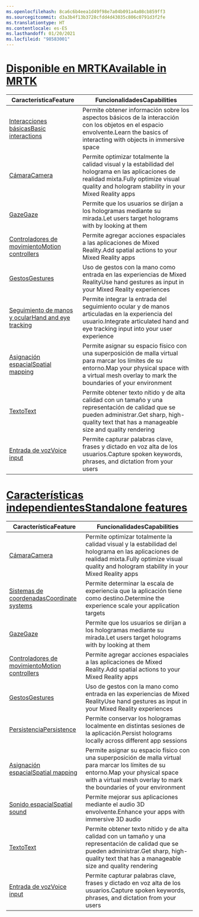 ```yaml
---
ms.openlocfilehash: 8ca6c6b4eea1d49f98e7a04b091a4a08cb859ff3
ms.sourcegitcommit: d3a3b4f13b3728cfdd4d43035c806c0791d3f2fe
ms.translationtype: HT
ms.contentlocale: es-ES
ms.lasthandoff: 01/20/2021
ms.locfileid: "98583001"
---
```

# <a name="available-in-mrtk"></a>[<span data-ttu-id="c585d-101">Disponible en MRTK</span><span class="sxs-lookup"><span data-stu-id="c585d-101">Available in MRTK</span></span>](#tab/mrtk)

|  <span data-ttu-id="c585d-102">Característica</span><span class="sxs-lookup"><span data-stu-id="c585d-102">Feature</span></span>  |  <span data-ttu-id="c585d-103">Funcionalidades</span><span class="sxs-lookup"><span data-stu-id="c585d-103">Capabilities</span></span>  |
| --- | --- |
| [<span data-ttu-id="c585d-104">Interacciones básicas</span><span class="sxs-lookup"><span data-stu-id="c585d-104">Basic interactions</span></span>](../unity/mrtk-101.md) | <span data-ttu-id="c585d-105">Permite obtener información sobre los aspectos básicos de la interacción con los objetos en el espacio envolvente.</span><span class="sxs-lookup"><span data-stu-id="c585d-105">Learn the basics of interacting with objects in immersive space</span></span> |
| [<span data-ttu-id="c585d-106">Cámara</span><span class="sxs-lookup"><span data-stu-id="c585d-106">Camera</span></span>](../unity/camera-in-unity.md) | <span data-ttu-id="c585d-107">Permite optimizar totalmente la calidad visual y la estabilidad del holograma en las aplicaciones de realidad mixta.</span><span class="sxs-lookup"><span data-stu-id="c585d-107">Fully optimize visual quality and hologram stability in your Mixed Reality apps</span></span> |
| [<span data-ttu-id="c585d-108">Gaze</span><span class="sxs-lookup"><span data-stu-id="c585d-108">Gaze</span></span>](../unity/gaze-in-unity.md) | <span data-ttu-id="c585d-109">Permite que los usuarios se dirijan a los hologramas mediante su mirada.</span><span class="sxs-lookup"><span data-stu-id="c585d-109">Let users target holograms with by looking at them</span></span> |
| [<span data-ttu-id="c585d-110">Controladores de movimiento</span><span class="sxs-lookup"><span data-stu-id="c585d-110">Motion controllers</span></span>](../unity/motion-controllers-in-unity.md) | <span data-ttu-id="c585d-111">Permite agregar acciones espaciales a las aplicaciones de Mixed Reality.</span><span class="sxs-lookup"><span data-stu-id="c585d-111">Add spatial actions to your Mixed Reality apps</span></span> |
| [<span data-ttu-id="c585d-112">Gestos</span><span class="sxs-lookup"><span data-stu-id="c585d-112">Gestures</span></span>](../unity/gestures-in-unity.md) | <span data-ttu-id="c585d-113">Uso de gestos con la mano como entrada en las experiencias de Mixed Reality</span><span class="sxs-lookup"><span data-stu-id="c585d-113">Use hand gestures as input in your Mixed Reality experiences</span></span> |
| [<span data-ttu-id="c585d-114">Seguimiento de manos y ocular</span><span class="sxs-lookup"><span data-stu-id="c585d-114">Hand and eye tracking</span></span>](../unity/hand-eye-in-unity.md) | <span data-ttu-id="c585d-115">Permite integrar la entrada del seguimiento ocular y de manos articuladas en la experiencia del usuario.</span><span class="sxs-lookup"><span data-stu-id="c585d-115">Integrate articulated hand and eye tracking input into your user experience</span></span> |
| [<span data-ttu-id="c585d-116">Asignación espacial</span><span class="sxs-lookup"><span data-stu-id="c585d-116">Spatial mapping</span></span>](../unity/spatial-mapping-in-unity.md) | <span data-ttu-id="c585d-117">Permite asignar su espacio físico con una superposición de malla virtual para marcar los límites de su entorno.</span><span class="sxs-lookup"><span data-stu-id="c585d-117">Map your physical space with a virtual mesh overlay to mark the boundaries of your environment</span></span> |
| [<span data-ttu-id="c585d-118">Texto</span><span class="sxs-lookup"><span data-stu-id="c585d-118">Text</span></span>](../unity/text-in-unity.md) | <span data-ttu-id="c585d-119">Permite obtener texto nítido y de alta calidad con un tamaño y una representación de calidad que se pueden administrar.</span><span class="sxs-lookup"><span data-stu-id="c585d-119">Get sharp, high-quality text that has a manageable size and quality rendering</span></span> |
| [<span data-ttu-id="c585d-120">Entrada de voz</span><span class="sxs-lookup"><span data-stu-id="c585d-120">Voice input</span></span>](../unity/voice-input-in-unity.md) | <span data-ttu-id="c585d-121">Permite capturar palabras clave, frases y dictado en voz alta de los usuarios.</span><span class="sxs-lookup"><span data-stu-id="c585d-121">Capture spoken keywords, phrases, and dictation from your users</span></span>|

# <a name="standalone-features"></a>[<span data-ttu-id="c585d-122">Características independientes</span><span class="sxs-lookup"><span data-stu-id="c585d-122">Standalone features</span></span>](#tab/standalone)

|  <span data-ttu-id="c585d-123">Característica</span><span class="sxs-lookup"><span data-stu-id="c585d-123">Feature</span></span>  |  <span data-ttu-id="c585d-124">Funcionalidades</span><span class="sxs-lookup"><span data-stu-id="c585d-124">Capabilities</span></span>  |
| --- | --- |
| [<span data-ttu-id="c585d-125">Cámara</span><span class="sxs-lookup"><span data-stu-id="c585d-125">Camera</span></span>](../unity/camera-in-unity.md) | <span data-ttu-id="c585d-126">Permite optimizar totalmente la calidad visual y la estabilidad del holograma en las aplicaciones de realidad mixta.</span><span class="sxs-lookup"><span data-stu-id="c585d-126">Fully optimize visual quality and hologram stability in your Mixed Reality apps</span></span> |
| [<span data-ttu-id="c585d-127">Sistemas de coordenadas</span><span class="sxs-lookup"><span data-stu-id="c585d-127">Coordinate systems</span></span>](../unity/coordinate-systems-in-unity.md) | <span data-ttu-id="c585d-128">Permite determinar la escala de experiencia que la aplicación tiene como destino.</span><span class="sxs-lookup"><span data-stu-id="c585d-128">Determine the experience scale your application targets</span></span> |
| [<span data-ttu-id="c585d-129">Gaze</span><span class="sxs-lookup"><span data-stu-id="c585d-129">Gaze</span></span>](../unity/gaze-in-unity.md) | <span data-ttu-id="c585d-130">Permite que los usuarios se dirijan a los hologramas mediante su mirada.</span><span class="sxs-lookup"><span data-stu-id="c585d-130">Let users target holograms with by looking at them</span></span> |
| [<span data-ttu-id="c585d-131">Controladores de movimiento</span><span class="sxs-lookup"><span data-stu-id="c585d-131">Motion controllers</span></span>](../unity/motion-controllers-in-unity.md) | <span data-ttu-id="c585d-132">Permite agregar acciones espaciales a las aplicaciones de Mixed Reality.</span><span class="sxs-lookup"><span data-stu-id="c585d-132">Add spatial actions to your Mixed Reality apps</span></span> |
| [<span data-ttu-id="c585d-133">Gestos</span><span class="sxs-lookup"><span data-stu-id="c585d-133">Gestures</span></span>](../unity/gestures-in-unity.md) | <span data-ttu-id="c585d-134">Uso de gestos con la mano como entrada en las experiencias de Mixed Reality</span><span class="sxs-lookup"><span data-stu-id="c585d-134">Use hand gestures as input in your Mixed Reality experiences</span></span> |
| [<span data-ttu-id="c585d-135">Persistencia</span><span class="sxs-lookup"><span data-stu-id="c585d-135">Persistence</span></span>](../unity/persistence-in-unity.md) | <span data-ttu-id="c585d-136">Permite conservar los hologramas localmente en distintas sesiones de la aplicación.</span><span class="sxs-lookup"><span data-stu-id="c585d-136">Persist holograms locally across different app sessions</span></span> |
| [<span data-ttu-id="c585d-137">Asignación espacial</span><span class="sxs-lookup"><span data-stu-id="c585d-137">Spatial mapping</span></span>](../unity/spatial-mapping-in-unity.md) | <span data-ttu-id="c585d-138">Permite asignar su espacio físico con una superposición de malla virtual para marcar los límites de su entorno.</span><span class="sxs-lookup"><span data-stu-id="c585d-138">Map your physical space with a virtual mesh overlay to mark the boundaries of your environment</span></span> |
| [<span data-ttu-id="c585d-139">Sonido espacial</span><span class="sxs-lookup"><span data-stu-id="c585d-139">Spatial sound</span></span>](../unity/spatial-sound-in-unity.md) | <span data-ttu-id="c585d-140">Permite mejorar sus aplicaciones mediante el audio 3D envolvente.</span><span class="sxs-lookup"><span data-stu-id="c585d-140">Enhance your apps with immersive 3D audio</span></span> |
| [<span data-ttu-id="c585d-141">Texto</span><span class="sxs-lookup"><span data-stu-id="c585d-141">Text</span></span>](../unity/text-in-unity.md) | <span data-ttu-id="c585d-142">Permite obtener texto nítido y de alta calidad con un tamaño y una representación de calidad que se pueden administrar.</span><span class="sxs-lookup"><span data-stu-id="c585d-142">Get sharp, high-quality text that has a manageable size and quality rendering</span></span> |
| [<span data-ttu-id="c585d-143">Entrada de voz</span><span class="sxs-lookup"><span data-stu-id="c585d-143">Voice input</span></span>](../unity/voice-input-in-unity.md) | <span data-ttu-id="c585d-144">Permite capturar palabras clave, frases y dictado en voz alta de los usuarios.</span><span class="sxs-lookup"><span data-stu-id="c585d-144">Capture spoken keywords, phrases, and dictation from your users</span></span>|